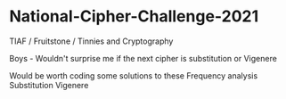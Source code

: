 # National-Cipher-Challenge-2021
TIAF / Fruitstone / Tinnies and Cryptography


Boys - 
Wouldn't surprise me if the next cipher is substitution or Vigenere

Would be worth coding some solutions to these
Frequency analysis
Substitution
Vigenere
